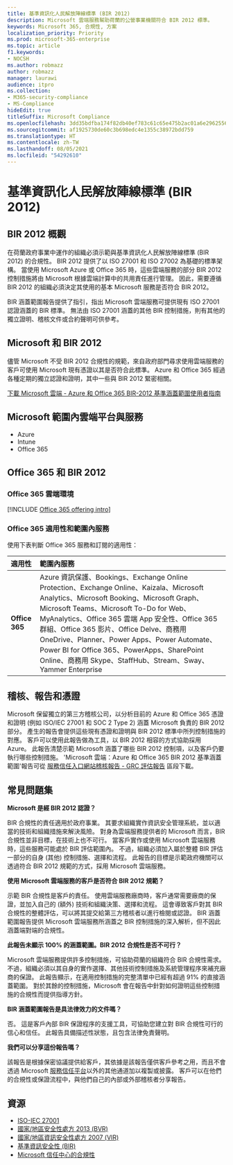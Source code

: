 ```yaml
---
title: 基準資訊化人民解放陣線標準 (BIR 2012)
description: Microsoft 雲端服務幫助荷蘭的公營事業機關符合 BIR 2012 標準。
keywords: Microsoft 365, 合規性, 方案
localization_priority: Priority
ms.prod: microsoft-365-enterprise
ms.topic: article
f1.keywords:
- NOCSH
ms.author: robmazz
author: robmazz
manager: laurawi
audience: itpro
ms.collection:
- M365-security-compliance
- MS-Compliance
hideEdit: true
titleSuffix: Microsoft Compliance
ms.openlocfilehash: 3dd35bdfba174f82db40ef783c61c65e475b2ac01a6e2962556f6bef362f8173
ms.sourcegitcommit: af1925730de60c3b698edc4e1355c38972bdd759
ms.translationtype: HT
ms.contentlocale: zh-TW
ms.lasthandoff: 08/05/2021
ms.locfileid: "54292610"
---
```

# <a name="baseline-informatiebeveiliging-rijksdienst-standard-bir-2012"></a>基準資訊化人民解放陣線標準 (BIR 2012)

## <a name="bir-2012-overview"></a>BIR 2012 概觀

在荷蘭政府事業中運作的組織必須示範與基準資訊化人民解放陣線標準 (BIR 2012) 的合規性。 BIR 2012 提供了以 ISO 27001 和 ISO 27002 為基礎的標準架構。 當使用 Microsoft Azure 或 Office 365 時，這些雲端服務的部分 BIR 2012 控制措施將由 Microsoft 根據雲端計算中的共用責任進行管理。 因此，需要遵循 BIR 2012 的組織必須決定其使用的基本 Microsoft 服務是否符合 BIR 2012。

BIR 涵蓋範圍報告提供了指引，指出 Microsoft 雲端服務可提供現有 ISO 27001 認證涵蓋的 BIR 標準。 無法由 ISO 27001 涵蓋的其他 BIR 控制措施，則有其他的獨立證明、稽核文件或合約聲明可供參考。

## <a name="microsoft-and-bir-2012"></a>Microsoft 和 BIR 2012

儘管 Microsoft 不受 BIR 2012 合規性的規範，來自政府部門尋求使用雲端服務的客戶可使用 Microsoft 現有憑證以其是否符合此標準。 Azure 和 Office 365 經過各種定期的獨立認證和證明，其中一些與 BIR 2012 緊密相關。

[下載 Microsoft 雲端 - Azure 和 Office 365 BIR-2012 基準涵蓋範圍使用者指南](https://go.microsoft.com/fwlink/p/?linkid=2099461)

## <a name="microsoft-in-scope-cloud-platforms--services"></a>Microsoft 範圍內雲端平台與服務

- Azure
- Intune
- Office 365

## <a name="office-365-and-bir-2012"></a>Office 365 和 BIR 2012

### <a name="office-365-cloud-environments"></a>Office 365 雲端環境

[!INCLUDE [Office 365 offering intro](../includes/o365-offering-introduction.md)]

### <a name="office-365-applicability-and-in-scope-services"></a>Office 365 適用性和範圍內服務

使用下表判斷 Office 365 服務和訂閱的適用性：

| **適用性** | **範圍內服務** |
|:------------------|:----------------------|
| **Office 365** | Azure 資訊保護、Bookings、Exchange Online Protection、Exchange Online、Kaizala、Microsoft Analytics、Microsoft Booking、Microsoft Graph、Microsoft Teams、Microsoft To-Do for Web、MyAnalytics、Office 365 雲端 App 安全性、Office 365 群組、Office 365 影片、Office Delve、商務用 OneDrive、Planner、Power Apps、Power Automate、Power BI for Office 365、PowerApps、SharePoint Online、商務用 Skype、StaffHub、Stream、Sway、Yammer Enterprise |

## <a name="audits-reports-and-certificates"></a>稽核、報告和憑證

Microsoft 保留獨立的第三方稽核公司，以分析目前的 Azure 和 Office 365 憑證和證明 (例如 ISO/IEC 27001 和 SOC 2 Type 2) 涵蓋 Microsoft 負責的 BIR 2012 部分。 產生的報告會提供這些現有憑證和證明與 BIR 2012 標準中所列控制措施的對應。 客戶可以使用此報告做為工具，以 BIR 2012 相容的方式協助採用 Azure。 此報告清楚示範 Microsoft 涵蓋了哪些 BIR 2012 控制項，以及客戶仍要執行哪些控制措施。 'Microsoft 雲端：Azure 和 Office 365 BIR 2012 基準涵蓋範圍'報告可從 [服務信任入口網站稽核報告 - GRC 評估報告](https://servicetrust.microsoft.com/ViewPage/MSComplianceGuideV3) 區段下載。

## <a name="frequently-asked-questions"></a>常見問題集

**Microsoft 是經 BIR 2012 認證？**

BIR 合規性的責任適用於政府事業。 其要求組織實作資訊安全管理系統，並以適當的技術和組織措施來解決風險。 對身為雲端服務提供者的 Microsoft 而言，BIR 合規性並非目標，在技術上也不可行。 當客戶實作或使用 Microsoft 雲端服務時，這些服務可能處於 BIR 評估範圍內。 不過，組織必須加入屬於整體 BIR 評估一部分的自身 (其他) 控制措施、選擇和流程。 此報告的目標是示範政府機關可以透過符合 BIR 2012 規範的方式，採用 Microsoft 雲端服務。

**使用 Microsoft 雲端服務的客戶是否符合 BIR 2012 規範？**

示範 BIR 合規性是客戶的責任。 使用雲端服務廠商時，客戶通常需要廠商的保證，並加入自己的 (額外) 技術和組織決策、選擇和流程。 這會導致客戶對其 BIR 合規性的整體評估，可以將其提交給第三方稽核者以進行檢閱或認證。 BIR 涵蓋範圍報告提供 Microsoft 雲端服務所涵蓋之 BIR 控制措施的深入解析，但不因此涵蓋端對端的合規性。

**此報告未顯示 100% 的涵蓋範圍。BIR 2012 合規性是否不可行？**

Microsoft 雲端服務提供許多控制措施，可協助荷蘭的組織符合 BIR 合規性需求。 不過，組織必須以其自身的實作選擇、其他技術控制措施及系統管理程序來補充廠商的保證。 此報告顯示，在適用控制措施的完整清單中已經有超過 91% 的直接涵蓋範圍。 對於其餘的控制措施，Microsoft 會在報告中針對如何證明這些控制措施的合規性而提供指導方針。

**BIR 涵蓋範圍報告是具法律效力的文件嗎？**

否。 這是客戶內部 BIR 保證程序的支援工具，可協助您建立對 BIR 合規性可行的信心和信任。 此報告具備描述性狀態，且包含法律免責聲明。

**我們可以分享這份報告嗎？**

該報告是根據保密協議提供給客戶，其依據是該報告僅供客戶參考之用，而且不會透過 Microsoft [服務信任平台](https://www.microsoft.com/TrustCenter/STP/default.aspx)以外的其他通道加以複製或披露。 客戶可以在他們的合規性或保證流程中，與他們自己的內部或外部稽核者分享報告。

## <a name="resources"></a>資源

- [ISO-IEC 27001](offering-iso-27001.md)
- [國家/地區安全性處方 2013 (BVR)](https://wetten.overheid.nl/BWBR0033512/2013-06-01)
- [國家/地區資訊安全性處方 2007 (VIR)](https://wetten.overheid.nl/BWBR0022141/2007-07-01)
- [基準資訊安全性 (BIR)](https://www.earonline.nl/index.php/BIR_2012)
- [Microsoft 信任中心的合規性](https://www.microsoft.com/trust-center/compliance/compliance-overview)
